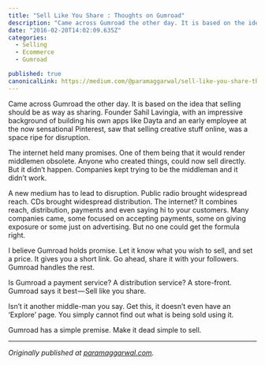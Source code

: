 ```yaml
---
title: "Sell Like You Share : Thoughts on Gumroad"
description: "Came across Gumroad the other day. It is based on the idea that selling should be as way as sharing. Founder Sahil Lavingia, with an impressive background of building his own apps like Dayta and an…"
date: "2016-02-20T14:02:09.635Z"
categories: 
  - Selling
  - Ecommerce
  - Gumroad

published: true
canonicalLink: https://medium.com/@paramaggarwal/sell-like-you-share-thoughts-on-gumroad-dafc56233bda
---
```


Came across Gumroad the other day. It is based on the idea that selling should be as way as sharing. Founder Sahil Lavingia, with an impressive background of building his own apps like Dayta and an early employee at the now sensational Pinterest, saw that selling creative stuff online, was a space ripe for disruption.

The internet held many promises. One of them being that it would render middlemen obsolete. Anyone who created things, could now sell directly. But it didn’t happen. Companies kept trying to be the middleman and it didn’t work.

A new medium has to lead to disruption. Public radio brought widespread reach. CDs brought widespread distribution. The internet? It combines reach, distribution, payments and even saying hi to your customers. Many companies came, some focused on accepting payments, some on giving exposure or some just on advertising. But no one could get the formula right.

I believe Gumroad holds promise. Let it know what you wish to sell, and set a price. It gives you a short link. Go ahead, share it with your followers. Gumroad handles the rest.

Is Gumroad a payment service? A distribution service? A store-front. Gumroad says it best — Sell like you share.

Isn’t it another middle-man you say. Get this, it doesn’t even have an ‘Explore’ page. You simply cannot find out what is being sold using it.

Gumroad has a simple premise. Make it dead simple to sell.

---

_Originally published at_ [_paramaggarwal.com_](http://paramaggarwal.com/post/28898291376/sell-like-you-share-thoughts-on-gumroad)_._